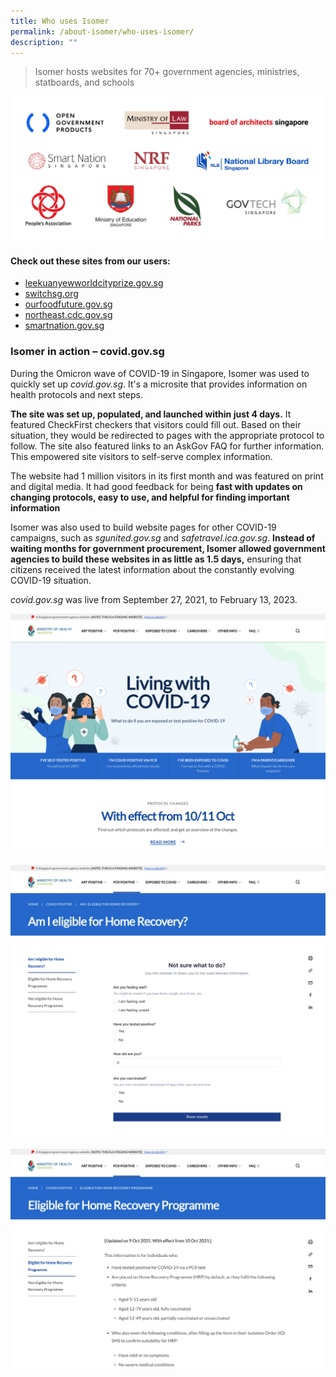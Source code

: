 ```yaml
---
title: Who uses Isomer
permalink: /about-isomer/who-uses-isomer/
description: ""
---
```

> Isomer hosts websites for 70+ government agencies, ministries, statboards, and schools


![Logo wall of Isomer users such as OGP, MLaw and BOA](/images/our%20users_agency%20logos.png)


#### Check out these sites from our users:
- [leekuanyewworldcityprize.gov.sg](https://www.leekuanyewworldcityprize.gov.sg/)
- [switchsg.org](https://www.switchsg.org/)
- [ourfoodfuture.gov.sg](https://www.ourfoodfuture.gov.sg/)
- [northeast.cdc.gov.sg](https://northeast.cdc.gov.sg/)
- [smartnation.gov.sg](https://www.smartnation.gov.sg/)

### Isomer in action – covid.gov.sg
During the Omicron wave of COVID-19 in Singapore, Isomer was used to quickly set up *covid.gov.sg*. It's a microsite that provides information on health protocols and next steps.

**The site was set up, populated, and launched within just 4 days.** It featured CheckFirst checkers that visitors could fill out. Based on their situation, they would be redirected to pages with the appropriate protocol to follow. The site also featured links to an AskGov FAQ for further information. This empowered site visitors to self-serve complex information.

The website had 1 million visitors in its first month and was featured on print and digital media. It had good feedback for being **fast with updates on changing protocols, easy to use, and helpful for finding important information**

Isomer was also used to build website pages for other COVID-19 campaigns, such as *sgunited.gov.sg* and *safetravel.ica.gov.sg*. **Instead of waiting months for government procurement, Isomer allowed government agencies to build these websites in as little as 1.5 days,** ensuring that citizens received the latest information about the constantly evolving COVID-19 situation.



*covid.gov.sg* was live from September 27, 2021, to February 13, 2023.

![A screenshot of the covid.gov.sg landing page](/images/CovidGovSG/covidgovsg_1.png)

![A screenshot of a checkfirst checker embedded on covid.gov.sg ](/images/CovidGovSG/covidgovsg_2.png)

![A screenshot of the page on Eligibility for the home recovery programme](/images/CovidGovSG/covidgovsg_3.png)
